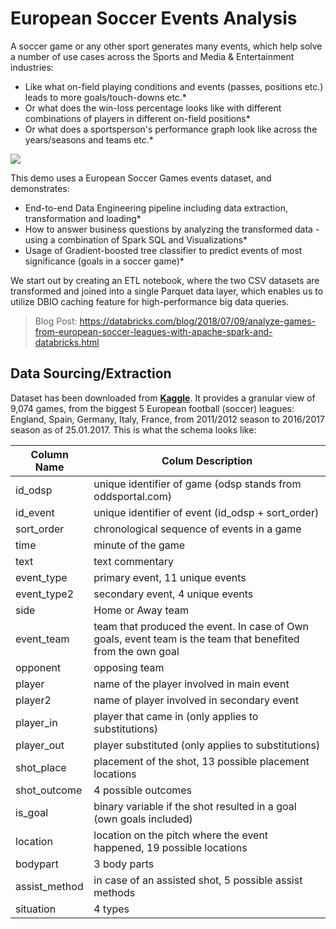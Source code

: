 # European Soccer Events Analysis
A soccer game or any other sport generates many events, which help solve a number of use cases across the Sports and Media & Entertainment industries:
  * Like what on-field playing conditions and events (passes, positions etc.) leads to more goals/touch-downs etc.*
  * Or what does the win-loss percentage looks like with different combinations of players in different on-field positions*
  * Or what does a sportsperson's performance graph look like across the years/seasons and teams etc.*

![](../../docs/images/EuropeSoccerEvent.png)

This demo uses a European Soccer Games events dataset, and demonstrates:
  * End-to-end Data Engineering pipeline including data extraction, transformation and loading*
  * How to answer business questions by analyzing the transformed data - using a combination of Spark SQL and Visualizations*
  * Usage of Gradient-boosted tree classifier to predict events of most significance (goals in a soccer game)*
  
We start out by creating an ETL notebook, where the two CSV datasets are transformed and joined into a single Parquet data layer, which enables us to utilize DBIO caching feature for high-performance big data queries.

> Blog Post: https://databricks.com/blog/2018/07/09/analyze-games-from-european-soccer-leagues-with-apache-spark-and-databricks.html


## Data Sourcing/Extraction

Dataset has been downloaded from [**Kaggle**](https://www.kaggle.com/secareanualin/football-events). It provides a granular view of 9,074 games, from the biggest 5 European football (soccer) leagues: England, Spain, Germany, Italy, France, from 2011/2012 season to 2016/2017 season as of 25.01.2017. This is what the schema looks like:

| Column Name | Colum Description |
| ----------- | ----------------- |
| id_odsp | unique identifier of game (odsp stands from oddsportal.com) |
| id_event | unique identifier of event (id_odsp + sort_order) |
| sort_order | chronological sequence of events in a game |
| time | minute of the game |
| text | text commentary |
| event_type | primary event, 11 unique events |
| event_type2 | secondary event, 4 unique events |
| side | Home or Away team |
| event_team | team that produced the event. In case of Own goals, event team is the team that benefited from the own goal |
| opponent | opposing team |
| player | name of the player involved in main event |
| player2 | name of player involved in secondary event |
| player_in | player that came in (only applies to substitutions) |
| player_out | player substituted (only applies to substitutions) |
| shot_place | placement of the shot, 13 possible placement locations |
| shot_outcome | 4 possible outcomes |
| is_goal | binary variable if the shot resulted in a goal (own goals included) |
| location | location on the pitch where the event happened, 19 possible locations |
| bodypart | 3 body parts |
| assist_method | in case of an assisted shot, 5 possible assist methods |
| situation | 4 types |

